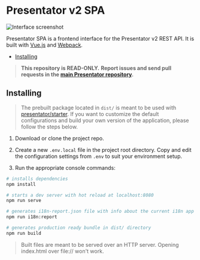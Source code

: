 Presentator v2 SPA
======================================================================

![Interface screenshot](https://i.imgur.com/ijvXlMI.png)

Presentator SPA is a frontend interface for the Presentator v2 REST API.
It is built with [Vue.js](https://vuejs.org/) and [Webpack](https://webpack.js.org/).

- [Installing](#installing)

> **This repository is READ-ONLY.**
> **Report issues and send pull requests in the [main Presentator repository](https://github.com/presentator/presentator/issues).**


## Installing

> The prebuilt package located in `dist/` is meant to be used with [presentator/starter](https://github.com/presentator/presentator-starter).
> If you want to customize the default configurations and build your own version of the application, please follow the steps below.

1. Download or clone the project repo.

2. Create a new `.env.local` file in the project root directory. Copy and edit the configuration settings from `.env` to suit your environment setup.

3. Run the appropriate console commands:

```bash
# installs dependencies
npm install

# starts a dev server with hot reload at localhost:8080
npm run serve

# generates i18n-report.json file with info about the current i18n app state
npm run i18n:report

# generates production ready bundle in dist/ directory
npm run build
```

> Built files are meant to be served over an HTTP server. Opening index.html over file:// won't work.
